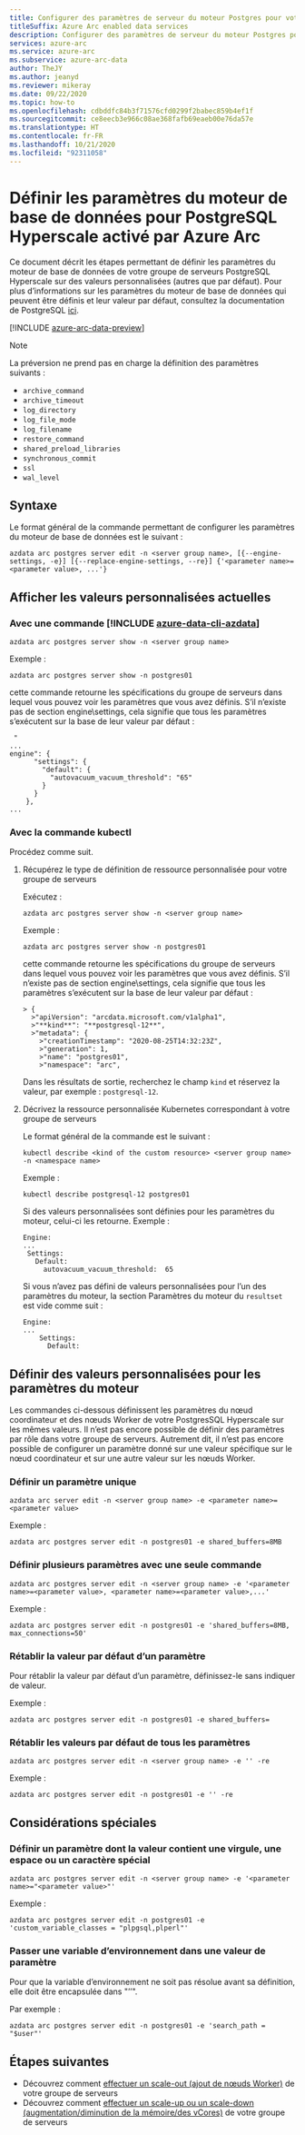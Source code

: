 ```yaml
---
title: Configurer des paramètres de serveur du moteur Postgres pour votre groupe de serveurs PostgreSQL Hyperscale sur Azure Arc
titleSuffix: Azure Arc enabled data services
description: Configurer des paramètres de serveur du moteur Postgres pour votre groupe de serveurs PostgreSQL Hyperscale sur Azure Arc
services: azure-arc
ms.service: azure-arc
ms.subservice: azure-arc-data
author: TheJY
ms.author: jeanyd
ms.reviewer: mikeray
ms.date: 09/22/2020
ms.topic: how-to
ms.openlocfilehash: cdbddfc84b3f71576cfd0299f2babec859b4ef1f
ms.sourcegitcommit: ce8eecb3e966c08ae368fafb69eaeb00e76da57e
ms.translationtype: HT
ms.contentlocale: fr-FR
ms.lasthandoff: 10/21/2020
ms.locfileid: "92311058"
---
```

# <a name="set-the-database-engine-settings-for-azure-arc-enabled-postgresql-hyperscale"></a>Définir les paramètres du moteur de base de données pour PostgreSQL Hyperscale activé par Azure Arc

Ce document décrit les étapes permettant de définir les paramètres du moteur de base de données de votre groupe de serveurs PostgreSQL Hyperscale sur des valeurs personnalisées (autres que par défaut). Pour plus d’informations sur les paramètres du moteur de base de données qui peuvent être définis et leur valeur par défaut, consultez la documentation de PostgreSQL [ici](https://www.postgresql.org/docs/current/runtime-config.html).

[!INCLUDE [azure-arc-data-preview](../../../includes/azure-arc-data-preview.md)]

> [!NOTE]
> La préversion ne prend pas en charge la définition des paramètres suivants : 
>
> - `archive_command`
> - `archive_timeout`
> - `log_directory`
> - `log_file_mode`
> - `log_filename`
> - `restore_command`
> - `shared_preload_libraries`
> - `synchronous_commit`
> - `ssl`
> - `wal_level`

## <a name="syntax"></a>Syntaxe

Le format général de la commande permettant de configurer les paramètres du moteur de base de données est le suivant :

```console
azdata arc postgres server edit -n <server group name>, [{--engine-settings, -e}] [{--replace-engine-settings, --re}] {'<parameter name>=<parameter value>, ...'}
```

## <a name="show-current-custom-values"></a>Afficher les valeurs personnalisées actuelles

### <a name="with-azure-data-cli-azdata-command"></a>Avec une commande [!INCLUDE [azure-data-cli-azdata](../../../includes/azure-data-cli-azdata.md)]

```console
azdata arc postgres server show -n <server group name>
```

Exemple :

```console
azdata arc postgres server show -n postgres01
```

cette commande retourne les spécifications du groupe de serveurs dans lequel vous pouvez voir les paramètres que vous avez définis. S’il n’existe pas de section engine\settings, cela signifie que tous les paramètres s’exécutent sur la base de leur valeur par défaut :

```console
 "
...
engine": {
      "settings": {
        "default": {
          "autovacuum_vacuum_threshold": "65"
        }
      }
    },
...
```

### <a name="with-kubectl-command"></a>Avec la commande kubectl

Procédez comme suit.

1. Récupérez le type de définition de ressource personnalisée pour votre groupe de serveurs

   Exécutez :

   ```console
   azdata arc postgres server show -n <server group name>
   ```

   Exemple :

   ```console
   azdata arc postgres server show -n postgres01
   ```

   cette commande retourne les spécifications du groupe de serveurs dans lequel vous pouvez voir les paramètres que vous avez définis. S’il n’existe pas de section engine\settings, cela signifie que tous les paramètres s’exécutent sur la base de leur valeur par défaut :

   ```output
   > {
     >"apiVersion": "arcdata.microsoft.com/v1alpha1",
     >"**kind**": "**postgresql-12**",
     >"metadata": {
       >"creationTimestamp": "2020-08-25T14:32:23Z",
       >"generation": 1,
       >"name": "postgres01",
       >"namespace": "arc",  
   ```

   Dans les résultats de sortie, recherchez le champ `kind` et réservez la valeur, par exemple : `postgresql-12`.

2. Décrivez la ressource personnalisée Kubernetes correspondant à votre groupe de serveurs 

   Le format général de la commande est le suivant :

   ```console
   kubectl describe <kind of the custom resource> <server group name> -n <namespace name>
   ```

   Exemple :

   ```console
   kubectl describe postgresql-12 postgres01
   ```

   Si des valeurs personnalisées sont définies pour les paramètres du moteur, celui-ci les retourne. Exemple :

   ```output
   Engine:
   ...
    Settings:
      Default:
        autovacuum_vacuum_threshold:  65
   ```

   Si vous n’avez pas défini de valeurs personnalisées pour l’un des paramètres du moteur, la section Paramètres du moteur du `resultset` est vide comme suit :

   ```output
   Engine:
   ...
       Settings:
         Default:
   ```

## <a name="set-custom-values-for-engine-settings"></a>Définir des valeurs personnalisées pour les paramètres du moteur

Les commandes ci-dessous définissent les paramètres du nœud coordinateur et des nœuds Worker de votre PostgresSQL Hyperscale sur les mêmes valeurs. Il n’est pas encore possible de définir des paramètres par rôle dans votre groupe de serveurs. Autrement dit, il n’est pas encore possible de configurer un paramètre donné sur une valeur spécifique sur le nœud coordinateur et sur une autre valeur sur les nœuds Worker.

### <a name="set-a-single-parameter"></a>Définir un paramètre unique

```console
azdata arc server edit -n <server group name> -e <parameter name>=<parameter value>
```

Exemple :

```console
azdata arc postgres server edit -n postgres01 -e shared_buffers=8MB
```

### <a name="set-multiple-parameters-with-a-single-command"></a>Définir plusieurs paramètres avec une seule commande

```console
azdata arc postgres server edit -n <server group name> -e '<parameter name>=<parameter value>, <parameter name>=<parameter value>,...'
```

Exemple :

```console
azdata arc postgres server edit -n postgres01 -e 'shared_buffers=8MB, max_connections=50'
```

### <a name="reset-a-parameter-to-its-default-value"></a>Rétablir la valeur par défaut d’un paramètre

Pour rétablir la valeur par défaut d’un paramètre, définissez-le sans indiquer de valeur. 

Exemple :

```console
azdata arc postgres server edit -n postgres01 -e shared_buffers=
```

### <a name="reset-all-parameters-to-their-default-values"></a>Rétablir les valeurs par défaut de tous les paramètres

```console
azdata arc postgres server edit -n <server group name> -e '' -re
```

Exemple :

```console
azdata arc postgres server edit -n postgres01 -e '' -re
```

## <a name="special-considerations"></a>Considérations spéciales

### <a name="set-a-parameter-which-value-contains-a-comma-space-or-special-character"></a>Définir un paramètre dont la valeur contient une virgule, une espace ou un caractère spécial

```console
azdata arc postgres server edit -n <server group name> -e '<parameter name>="<parameter value>"'
```

Exemple :

```console
azdata arc postgres server edit -n postgres01 -e 'custom_variable_classes = "plpgsql,plperl"'
```

### <a name="pass-an-environment-variable-in-a-parameter-value"></a>Passer une variable d’environnement dans une valeur de paramètre

Pour que la variable d’environnement ne soit pas résolue avant sa définition, elle doit être encapsulée dans "’’".

Par exemple : 

```console
azdata arc postgres server edit -n postgres01 -e 'search_path = "$user"'
```

## <a name="next-steps"></a>Étapes suivantes
- Découvrez comment [effectuer un scale-out (ajout de nœuds Worker)](scale-out-postgresql-hyperscale-server-group.md) de votre groupe de serveurs
- Découvrez comment [effectuer un scale-up ou un scale-down (augmentation/diminution de la mémoire/des vCores)](scale-up-down-postgresql-hyperscale-server-group-using-cli.md) de votre groupe de serveurs
